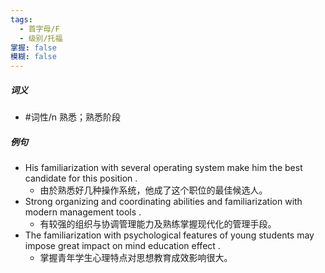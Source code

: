 ```yaml
---
tags:
  - 首字母/F
  - 级别/托福
掌握: false
模糊: false
---
```

##### 词义
- #词性/n  熟悉；熟悉阶段
##### 例句
- His familiarization with several operating system make him the best candidate for this position .
	- 由於熟悉好几种操作系统，他成了这个职位的最佳候选人。
- Strong organizing and coordinating abilities and familiarization with modern management tools .
	- 有较强的组织与协调管理能力及熟练掌握现代化的管理手段。
- The familiarization with psychological features of young students may impose great impact on mind education effect .
	- 掌握青年学生心理特点对思想教育成效影响很大。

